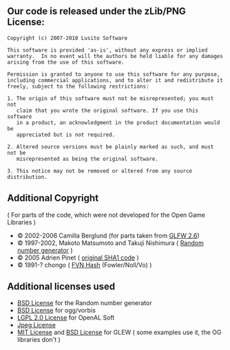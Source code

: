 ## Our code is released under the zLib/PNG License: ##
```
Copyright (c) 2007-2010 Lusito Software

This software is provided 'as-is', without any express or implied
warranty.  In no event will the authors be held liable for any damages
arising from the use of this software.

Permission is granted to anyone to use this software for any purpose,
including commercial applications, and to alter it and redistribute it
freely, subject to the following restrictions:

1. The origin of this software must not be misrepresented; you must not
   claim that you wrote the original software. If you use this software
   in a product, an acknowledgment in the product documentation would be
   appreciated but is not required.

2. Altered source versions must be plainly marked as such, and must not be
   misrepresented as being the original software.

3. This notice may not be removed or altered from any source distribution.
```

## Additional Copyright ##
( For parts of the code, which were not developed for the Open Game Libraries )
  * © 2002-2006 Camilla Berglund (for parts taken from [GLFW 2.6](http://www.glfw.org/))
  * © 1997-2002, Makoto Matsumoto and Takuji Nishimura ( [Random number generator](http://www.math.sci.hiroshima-u.ac.jp/~m-mat/MT/emt.html) )
  * © 2005 Adrien Pinet ( [original SHA1 code](http://www.codeproject.com/KB/security/CSHADigest.aspx) )
  * © 1991-? chongo <Landon Curt Noll> ( [FVN Hash](http://www.isthe.com/chongo/tech/comp/fnv/) (Fowler/Noll/Vo) )

## Additional licenses used ##
  * [BSD License](http://www.opensource.org/licenses/bsd-license.php) for the Random number generator
  * [BSD License](http://www.opensource.org/licenses/bsd-license.php) for ogg/vorbis
  * [LGPL 2.0 License](http://www.gnu.org/licenses/old-licenses/lgpl-2.0.txt) for OpenAL Soft
  * [Jpeg License](http://code.google.com/p/open-game-libraries/source/browse/trunk/Thirdparty/jpeg/README)
  * [MIT License](http://www.opensource.org/licenses/mit-license.html) and [BSD License](http://www.opensource.org/licenses/bsd-license.php) for GLEW ( some examples use it, the OG libraries don't )